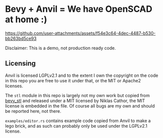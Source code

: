 # Bevy + Anvil = We have OpenSCAD at home :)



https://github.com/user-attachments/assets/f54e3c64-4dec-4487-b530-bb263bd5ce93

Disclaimer: This is a demo, not production ready code.

## Licensing

Anvil is licensed LGPLv2.1 and to the extent I own the copyright on the code in this repo you are free to use it under that, or the MIT or Apache2 licenses.

The `stl` module in this repo is largely not my own work but copied from [bevy_stl]( https://github.com/nilclass/bevy_stl/blob/main/src/lib.rs) and released under a MIT licensed by Niklas Cathor, the MIT license is embedded in the file. Of course all bugs are my own and should be reported here, not there.

`examples/editor.rs` contains example code copied from Anvil to make a lego brick, and as such can probably only be used under the LGPLv2.1 license.
